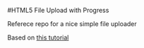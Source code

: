 #HTML5 File Upload with Progress

Referece repo for a nice simple file uploader

Based on [this tutorial](http://www.matlus.com/html5-file-upload-with-progress/)
